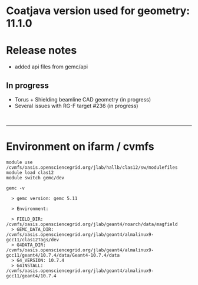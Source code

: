 # Coatjava version used for geometry: 11.1.0

# Release notes

- added api files from gemc/api 




## In progress

- Torus + Shielding beamline CAD geometry (in progress) 
- Several issues with RG-F target #236 (in progress)




<br/>
<hr/>


 # Environment on ifarm / cvmfs

```
module use /cvmfs/oasis.opensciencegrid.org/jlab/hallb/clas12/sw/modulefiles 
module load clas12
module switch gemc/dev

gemc -v 

  > gemc version: gemc 5.11

  > Environment:

  > FIELD_DIR: /cvmfs/oasis.opensciencegrid.org/jlab/geant4/noarch/data/magfield
  > GEMC_DATA_DIR: /cvmfs/oasis.opensciencegrid.org/jlab/geant4/almalinux9-gcc11/clas12Tags/dev
  > G4DATA_DIR: /cvmfs/oasis.opensciencegrid.org/jlab/geant4/almalinux9-gcc11/geant4/10.7.4/data/Geant4-10.7.4/data
  > G4_VERSION: 10.7.4
  > G4INSTALL: /cvmfs/oasis.opensciencegrid.org/jlab/geant4/almalinux9-gcc11/geant4/10.7.4

```
